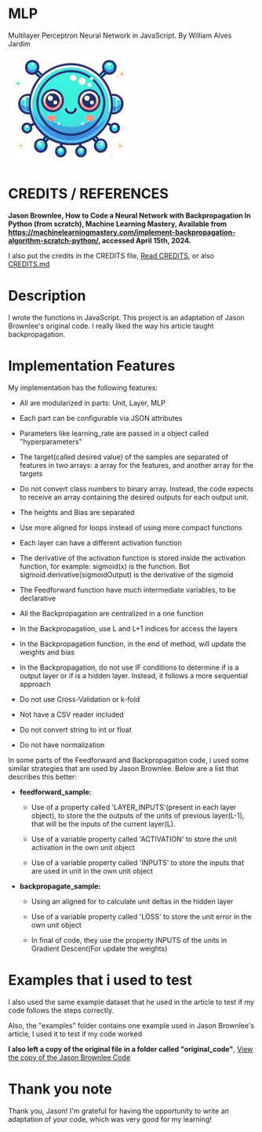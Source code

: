 # MLP
Multilayer Perceptron Neural Network in JavaScript.
By William Alves Jardim

![Logo](./images/logo/logo256x256.png)

# CREDITS / REFERENCES
**Jason Brownlee, How to Code a Neural Network with Backpropagation In Python (from scratch), Machine Learning Mastery, Available from https://machinelearningmastery.com/implement-backpropagation-algorithm-scratch-python/, accessed April 15th, 2024.**

I also put the credits in the CREDITS file, [Read CREDITS](./CREDITS), or also [CREDITS.md](./CREDITS.md)

# Description
I wrote the functions in JavaScript. This project is an adaptation of Jason Brownlee's original code. I really liked the way his article taught backpropagation.

# Implementation Features
My implementation has the following features:

   - All are modularized in parts: Unit, Layer, MLP

   - Each part can be configurable via JSON attributes

   - Parameters like learning_rate are passed in a object called "hyperparameters"

   - The target(called desired value) of the samples are separated of features in two arrays: a array for the features, and another array for the targets

   - Do not convert class numbers to binary array. Instead, the code expects to receive an array containing the desired outputs for each output unit.

   - The heights and Bias are separated 

   - Use more aligned for loops instead of using more compact functions

   - Each layer can have a different activation function

   - The derivative of the activation function is stored inside the activation function, for example: sigmoid(x) is the function. Bot sigmoid.derivative(sigmoidOutput) is the derivative of the sigmoid

   - The Feedforward function have much intermediate variables, to be declarative

   - All the Backpropagation are centralized in a one function

   - In the Backpropagation, use L and L+1 indices for access the layers

   - In the Backpropagation function, in the end of method, will update the weights and bias

   - In the Backpropagation, do not use IF conditions to determine if is a output layer or if is a hidden layer. Instead, it follows a more sequential approach

   - Do not use Cross-Validation or k-fold

   - Not have a CSV reader included

   - Do not convert string to int or float

   - Do not have normalization

In some parts of the Feedforward and Backpropagation code, i used some similar strategies that are used by Jason Brownlee. Below are a list that describes this better:

  - **feedforward_sample:**

      - Use of a property called 'LAYER_INPUTS'(present in each layer object), to store the the outputs of the units of previous layer(L-1), that will be the inputs of the current layer(L).

      - Use of a variable property called 'ACTIVATION' to store the unit activation in the own unit object

      - Use of a variable property called 'INPUTS' to store the inputs that are used in unit in the own unit object

  - **backpropagate_sample:**
      
      - Using an aligned for to calculate unit deltas in the hidden layer

      - Use of a variable property called 'LOSS' to store the unit error in the own unit object

      - In final of code, they use the property INPUTS of the units in Gradient Descent(For update the weights)

# Examples that i used to test
I also used the same example dataset that he used in the article to test if my code follows the steps correctly. 

Also, the "examples" folder contains one example used in Jason Brownlee's article, I used it to test if my code worked

**I also left a copy of the original file in a folder called "original_code"**, [View the copy of the Jason Brownlee Code](./original_code/complete_original_code.py)

# Thank you note
Thank you, Jason! I'm grateful for having the opportunity to write an adaptation of your code, which was very good for my learning!